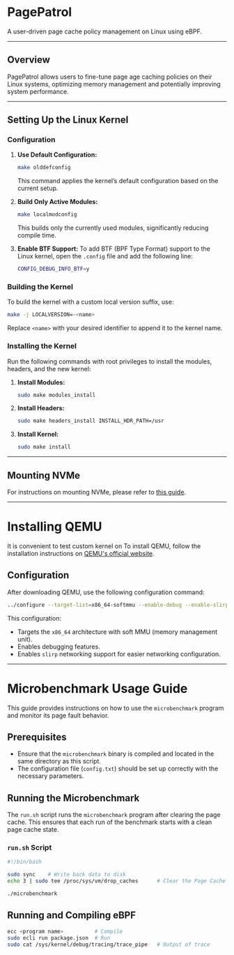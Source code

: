 # PagePatrol
A user-driven page cache policy management on Linux using eBPF.

---

## Overview
PagePatrol allows users to fine-tune page age caching policies on their Linux systems, optimizing memory management and potentially improving system performance.

---

## Setting Up the Linux Kernel

### Configuration

1. **Use Default Configuration:**
    ```bash
    make olddefconfig
    ```
   This command applies the kernel’s default configuration based on the current setup.

2. **Build Only Active Modules:**
    ```bash
    make localmodconfig
    ```
   This builds only the currently used modules, significantly reducing compile time.

3. **Enable BTF Support:**
   To add BTF (BPF Type Format) support to the Linux kernel, open the `.config` file and add the following line:
    ```bash
    CONFIG_DEBUG_INFO_BTF=y
    ```

### Building the Kernel
To build the kernel with a custom local version suffix, use:
   ```bash
   make -j LOCALVERSION=-<name>
   ```
Replace `<name>` with your desired identifier to append it to the kernel name.

### Installing the Kernel

Run the following commands with root privileges to install the modules, headers, and the new kernel:

1. **Install Modules:**
    ```bash
    sudo make modules_install
    ```

2. **Install Headers:**
    ```bash
    sudo make headers_install INSTALL_HDR_PATH=/usr
    ```

3. **Install Kernel:**
    ```bash
    sudo make install
    ```

---

## Mounting NVMe

For instructions on mounting NVMe, please refer to [this guide](https://gist.github.com/a-maumau/b826164698da318f992aad5498d0d934).

---

# Installing QEMU

It is convenient to test custom kernel on 
To install QEMU, follow the installation instructions on [QEMU's official website](https://www.qemu.org/download/).

## Configuration

After downloading QEMU, use the following configuration command:

```bash
../configure --target-list=x86_64-softmmu --enable-debug --enable-slirp
```

This configuration:
- Targets the `x86_64` architecture with soft MMU (memory management unit).
- Enables debugging features.
- Enables `slirp` networking support for easier networking configuration.

---

# Microbenchmark Usage Guide

This guide provides instructions on how to use the `microbenchmark` program and monitor its page fault behavior.

## Prerequisites

- Ensure that the `microbenchmark` binary is compiled and located in the same directory as this script.
- The configuration file (`config.txt`) should be set up correctly with the necessary parameters.

## Running the Microbenchmark

The `run.sh` script runs the `microbenchmark` program after clearing the page cache. This ensures that each run of the benchmark starts with a clean page cache state.

### `run.sh` Script

```bash
#!/bin/bash

sudo sync    # Write back data to disk
echo 3 | sudo tee /proc/sys/vm/drop_caches      # Clear the Page Cache

./microbenchmark
```

## Running and Compiling eBPF

```bash
ecc <program name>          # Compile
sudo ecli run package.json  # Run
sudo cat /sys/kernel/debug/tracing/trace_pipe   # Output of trace
```